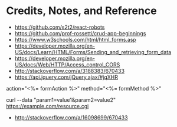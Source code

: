 # Credits, Notes, and Reference

  + https://github.com/s2t2/react-robots
  + https://github.com/prof-rossetti/crud-app-beginnings
  + https://www.w3schools.com/html/html_forms.asp
  + https://developer.mozilla.org/en-US/docs/Learn/HTML/Forms/Sending_and_retrieving_form_data
  + https://developer.mozilla.org/en-US/docs/Web/HTTP/Access_control_CORS
  + http://stackoverflow.com/a/3188383/670433
  + https://api.jquery.com/jQuery.ajax/#jqXHR

action="<%= formAction %>" method="<%= formMethod %>"

curl --data "param1=value1&param2=value2" https://example.com/resource.cgi

  + http://stackoverflow.com/a/16098699/670433
